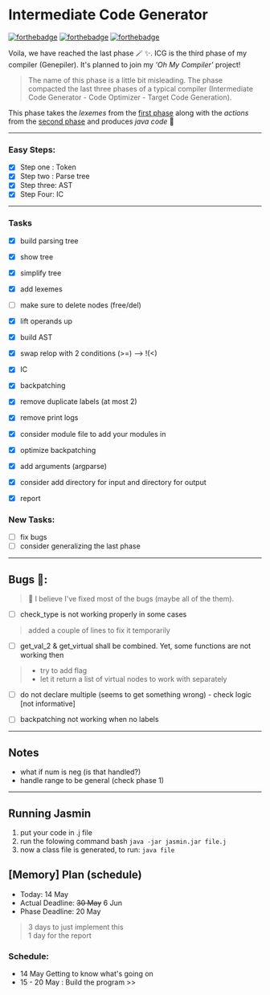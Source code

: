 # Intermediate Code Generator

[![forthebadge](https://forthebadge.com/images/badges/built-with-love.svg)](https://forthebadge.com)
[![forthebadge](https://forthebadge.com/images/badges/made-with-python.svg)](https://forthebadge.com)
[![forthebadge](https://forthebadge.com/images/badges/open-source.svg)](https://forthebadge.com)



Voila, we have reached the last phase 🪄 ✨. ICG is the third phase of my compiler (Genepiler). It's planned to join my _'Oh My Compiler'_ project!

> The name of this phase is a little bit misleading. The phase compacted the last three phases of a typical compiler (Intermediate Code Generator - Code Optimizer - Target Code Generation).

This phase takes the _lexemes_ from the [first phase](https://github.com/Hagar-Usama/Lexical) along with the _actions_ from the [second phase](https://github.com/Hagar-Usama/parser-generator) and produces _java code_ 🙌

---

### Easy Steps: 
* [x] Step one : Token
* [x] Step two : Parse tree
* [x] Step three: AST
* [x] Step Four: IC

---


### Tasks
* [x] build parsing tree
* [x] show tree
* [x] simplify tree
* [x] add lexemes
* [ ] make sure to delete nodes (free/del)
* [x] lift operands up
* [x] build AST
* [x] swap relop with 2 conditions (>=) --> !(<)
* [x] IC
* [x] backpatching
* [x] remove duplicate labels (at most 2)
* [x] remove print logs
* [x] consider module file to add your modules in
* [x] optimize backpatching
* [x] add arguments (argparse)
* [x] consider add directory for input and directory for output

* [x] report

### New Tasks:
* [ ] fix bugs
* [ ] consider generalizing the last phase

---

## Bugs 🐞:

>  🤔 I believe I've fixed most of the bugs (maybe all of the them).


* [ ] check_type is not working properly in some cases
> added a couple of lines to fix it temporarily

* [ ] get_val_2 & get_virtual shall be combined. Yet, some functions are not working then
>  * try to add flag <br>
>  * let it return a list of virtual nodes to work with separately

* [ ] do not declare multiple (seems to get something wrong) - check logic [not informative]

* [ ] backpatching not working when no labels

---

## Notes
* what if num is neg (is that handled?)
* handle range to be general (check phase 1)

---

## Running Jasmin

1. put your code in .j file
2. run the folowing command
bash `` java -jar jasmin.jar file.j ``
3. now a class file is generated, to run: `` java file ``

## [Memory] Plan (schedule)
* Today: 14 May
* Actual Deadline: ~~30 May~~ 6 Jun
* Phase Deadline: 20 May

> 3 days to just implement this<br>
> 1 day for the report


### Schedule:
* 14 May Getting to know what's going on
* 15 - 20 May : Build the program >>

